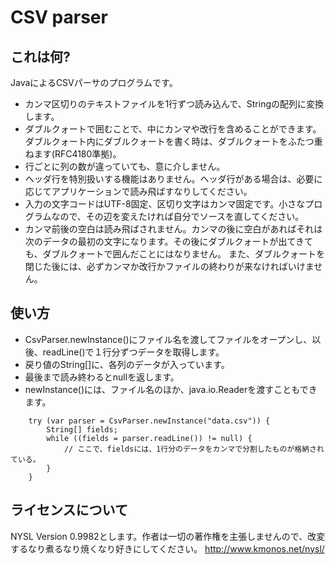 # CSV parser
## これは何?
JavaによるCSVパーサのプログラムです。
- カンマ区切りのテキストファイルを1行ずつ読み込んで、Stringの配列に変換します。
- ダブルクォートで囲むことで、中にカンマや改行を含めることができます。ダブルクォート内にダブルクォートを書く時は、ダブルクォートをふたつ重ねます(RFC4180準拠)。
- 行ごとに列の数が違っていても、意に介しません。
- ヘッダ行を特別扱いする機能はありません。ヘッダ行がある場合は、必要に応じてアプリケーションで読み飛ばすなりしてください。
- 入力の文字コードはUTF-8固定、区切り文字はカンマ固定です。小さなプログラムなので、その辺を変えたければ自分でソースを直してください。
- カンマ前後の空白は読み飛ばされません。カンマの後に空白があればそれは次のデータの最初の文字になります。その後にダブルクォートが出てきても、ダブルクォートで囲んだことにはなりません。
  また、ダブルクォートを閉じた後には、必ずカンマか改行かファイルの終わりが来なければいけません。

## 使い方
- CsvParser.newInstance()にファイル名を渡してファイルをオープンし、以後、readLine()で１行分ずつデータを取得します。
- 戻り値のString[]に、各列のデータが入っています。
- 最後まで読み終わるとnullを返します。
- newInstance()には、ファイル名のほか、java.io.Readerを渡すこともできます。
```
    try (var parser = CsvParser.newInstance("data.csv")) {
        String[] fields;
        while ((fields = parser.readLine()) != null) {
            // ここで、fieldsには、1行分のデータをカンマで分割したものが格納されている。
        }
    }
```
## ライセンスについて
NYSL Version 0.9982とします。作者は一切の著作権を主張しませんので、改変するなり煮るなり焼くなり好きにしてください。
http://www.kmonos.net/nysl/
